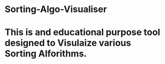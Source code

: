 # Sorting-Algo-Visualiser
# This is and educational purpose tool designed to Visulaize various Sorting Alforithms.
